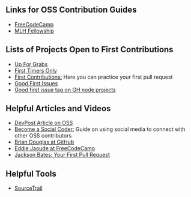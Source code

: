 ## Links for OSS Contribution Guides

* [FreeCodeCamp](https://github.com/freeCodeCamp/how-to-contribute-to-open-source)
* [MLH Fellowship](https://pncnmnp.github.io/blogs/oss-guide.html)

## Lists of Projects Open to First Contributions

* [Up For Grabs](https://up-for-grabs.net/#/filters?names=&tags=javascript)
* [First Timers Only](https://www.firsttimersonly.com/)
* [First Contributions:](https://github.com/firstcontributions/first-contributions) Here you can practice your first pull request
* [Good First Issues](https://goodfirstissues.com/)
* [Good first issue tag on GH node projects](https://github.com/issues?q=is%3Aopen+is%3Aissue+language%3Anode-js+label%3Agood-first-issue+)

## Helpful Articles and Videos

* [DevPost Article on OSS](https://dev.to/tracycss/open-source-contribution-for-beginners-1mhe)
* [Become a Social Coder:](https://getinvolved.hanselman.com/) Guide on using social media to connect with other OSS contributors 
* [Brian Douglas at GitHub](https://www.youtube.com/watch?v=kP-rEaamgHM)
* [Eddie Jaoude at FreeCodeCamo](https://www.youtube.com/watch?v=yzeVMecydCE)
* [Jackson Bates: Your First Pull Request](https://www.youtube.com/watch?v=dSl_qnWO104&ab_channel=JacksonBates)

## Helpful Tools

* [SourceTrail](https://www.sourcetrail.com/)